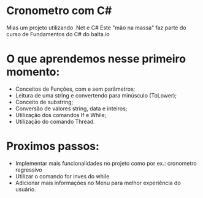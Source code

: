# Cronometro com C#
Mias um projeto utilizando .Net e C#
Este "mão na massa" faz parte do curso de Fundamentos do C# do balta.io

# O que aprendemos nesse primeiro momento:
- Conceitos de Funções, com e sem parâmetros;
- Leitura de uma string e convertendo para minúsculo (ToLower);
- Conceito de substring;
- Conversão de valores string, data e inteiros;
- Utilização dos comandos If e While;
- Utilização do comando Thread.

# Proximos passos:
- Implementar mais funcionalidades no projeto como por ex.: cronometro regressivo
- Utilizar o comando for inves do while
- Adicionar mais informações no Menu para melhor experiência do usuário.
